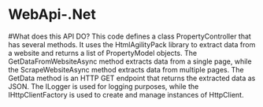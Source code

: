 # WebApi-.Net

#What does this API DO?
This code defines a class PropertyController that has several methods. It uses the HtmlAgilityPack library to extract data from a website and returns a list of PropertyModel objects. The GetDataFromWebsiteAsync method extracts data from a single page, while the ScrapeWebsiteAsync method extracts data from multiple pages. The GetData method is an HTTP GET endpoint that returns the extracted data as JSON. The ILogger is used for logging purposes, while the IHttpClientFactory is used to create and manage instances of HttpClient.
